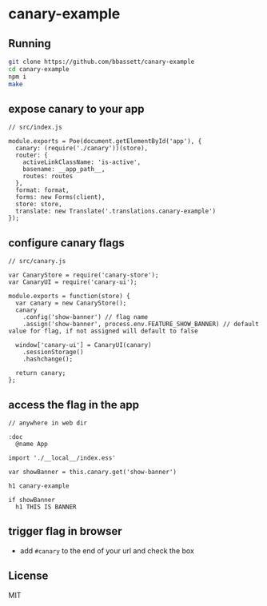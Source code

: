 # canary-example

## Running

```sh
git clone https://github.com/bbassett/canary-example
cd canary-example
npm i
make
```

## expose canary to your app

```
// src/index.js

module.exports = Poe(document.getElementById('app'), {
  canary: (require('./canary'))(store),
  router: {
    activeLinkClassName: 'is-active',
    basename: __app_path__,
    routes: routes
  },
  format: format,
  forms: new Forms(client),
  store: store,
  translate: new Translate('.translations.canary-example')
});
```

## configure canary flags
```
// src/canary.js

var CanaryStore = require('canary-store');
var CanaryUI = require('canary-ui');

module.exports = function(store) {
  var canary = new CanaryStore();
  canary
    .config('show-banner') // flag name
    .assign('show-banner', process.env.FEATURE_SHOW_BANNER) // default value for flag, if not assigned will default to false

  window['canary-ui'] = CanaryUI(canary)
    .sessionStorage()
    .hashchange();

  return canary;
};
```

## access the flag in the app
```
// anywhere in web dir

:doc
  @name App

import './__local__/index.ess'

var showBanner = this.canary.get('show-banner')

h1 canary-example

if showBanner
  h1 THIS IS BANNER
```

## trigger flag in browser
* add `#canary` to the end of your url and check the box

## License

MIT